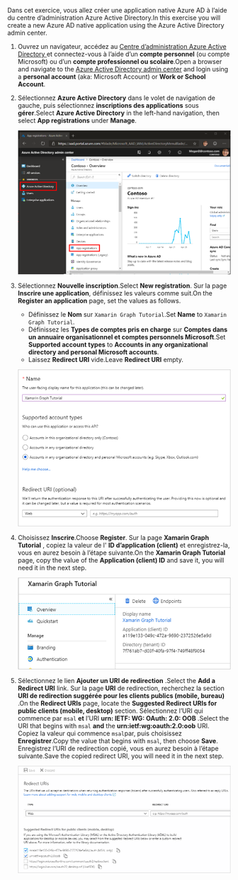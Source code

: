 <!-- markdownlint-disable MD002 MD041 -->

<span data-ttu-id="70b78-101">Dans cet exercice, vous allez créer une application native Azure AD à l’aide du centre d’administration Azure Active Directory.</span><span class="sxs-lookup"><span data-stu-id="70b78-101">In this exercise you will create a new Azure AD native application using the Azure Active Directory admin center.</span></span>

1. <span data-ttu-id="70b78-102">Ouvrez un navigateur, accédez au [Centre d’administration Azure Active Directory ](https://aad.portal.azure.com) et connectez-vous à l’aide d’un **compte personnel** (ou compte Microsoft) ou d’un **compte professionnel ou scolaire**.</span><span class="sxs-lookup"><span data-stu-id="70b78-102">Open a browser and navigate to the [Azure Active Directory admin center](https://aad.portal.azure.com) and login using a **personal account** (aka: Microsoft Account) or **Work or School Account**.</span></span>

1. <span data-ttu-id="70b78-103">Sélectionnez **Azure Active Directory** dans le volet de navigation de gauche, puis sélectionnez **inscriptions des applications** sous **gérer**.</span><span class="sxs-lookup"><span data-stu-id="70b78-103">Select **Azure Active Directory** in the left-hand navigation, then select **App registrations** under **Manage**.</span></span>

    ![<span data-ttu-id="70b78-104">Capture d’écran des inscriptions d’application</span><span class="sxs-lookup"><span data-stu-id="70b78-104">A screenshot of the App registrations</span></span> ](./images/aad-portal-app-registrations.png)

1. <span data-ttu-id="70b78-105">Sélectionnez **Nouvelle inscription**.</span><span class="sxs-lookup"><span data-stu-id="70b78-105">Select **New registration**.</span></span> <span data-ttu-id="70b78-106">Sur la page **Inscrire une application**, définissez les valeurs comme suit.</span><span class="sxs-lookup"><span data-stu-id="70b78-106">On the **Register an application** page, set the values as follows.</span></span>

    - <span data-ttu-id="70b78-107">Définissez le **Nom** sur `Xamarin Graph Tutorial`.</span><span class="sxs-lookup"><span data-stu-id="70b78-107">Set **Name** to `Xamarin Graph Tutorial`.</span></span>
    - <span data-ttu-id="70b78-108">Définissez les **Types de comptes pris en charge** sur **Comptes dans un annuaire organisationnel et comptes personnels Microsoft**.</span><span class="sxs-lookup"><span data-stu-id="70b78-108">Set **Supported account types** to **Accounts in any organizational directory and personal Microsoft accounts**.</span></span>
    - <span data-ttu-id="70b78-109">Laissez **Redirect URI** vide.</span><span class="sxs-lookup"><span data-stu-id="70b78-109">Leave **Redirect URI** empty.</span></span>

    ![Capture d’écran de la page inscrire une application](./images/aad-register-an-app.png)

1. <span data-ttu-id="70b78-111">Choisissez **Inscrire**.</span><span class="sxs-lookup"><span data-stu-id="70b78-111">Choose **Register**.</span></span> <span data-ttu-id="70b78-112">Sur la page **Xamarin Graph Tutorial** , copiez la valeur de l' **ID d’application (client)** et enregistrez-la, vous en aurez besoin à l’étape suivante.</span><span class="sxs-lookup"><span data-stu-id="70b78-112">On the **Xamarin Graph Tutorial** page, copy the value of the **Application (client) ID** and save it, you will need it in the next step.</span></span>

    ![Capture d’écran de l’ID d’application de la nouvelle inscription de l’application](./images/aad-application-id.png)

1. <span data-ttu-id="70b78-114">Sélectionnez le lien **Ajouter un URI de redirection** .</span><span class="sxs-lookup"><span data-stu-id="70b78-114">Select the **Add a Redirect URI** link.</span></span> <span data-ttu-id="70b78-115">Sur la page **URI** de redirection, recherchez la section **URI de redirection suggérée pour les clients publics (mobile, bureau)** .</span><span class="sxs-lookup"><span data-stu-id="70b78-115">On the **Redirect URIs** page, locate the **Suggested Redirect URIs for public clients (mobile, desktop)** section.</span></span> <span data-ttu-id="70b78-116">Sélectionnez l’URI qui commence par `msal` **et** l’URI **urn: IETF: WG: OAuth: 2.0: OOB** .</span><span class="sxs-lookup"><span data-stu-id="70b78-116">Select the URI that begins with `msal` **and** the **urn:ietf:wg:oauth:2.0:oob** URI.</span></span> <span data-ttu-id="70b78-117">Copiez la valeur qui commence `msal`par, puis choisissez **Enregistrer**.</span><span class="sxs-lookup"><span data-stu-id="70b78-117">Copy the value that begins with `msal`, then choose **Save**.</span></span> <span data-ttu-id="70b78-118">Enregistrez l’URI de redirection copié, vous en aurez besoin à l’étape suivante.</span><span class="sxs-lookup"><span data-stu-id="70b78-118">Save the copied redirect URI, you will need it in the next step.</span></span>

    ![Capture d’écran de la page des URI de redirection](./images/aad-redirect-uris.png)